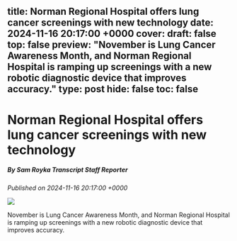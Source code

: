 title: Norman Regional Hospital offers lung cancer screenings with new technology
date: 2024-11-16 20:17:00 +0000
cover: 
draft: false
top: false
preview: "November is Lung Cancer Awareness Month, and Norman Regional Hospital is ramping up screenings with a new robotic diagnostic device that improves accuracy."
type: post
hide: false
toc: false
---

# Norman Regional Hospital offers lung cancer screenings with new technology
##### By Sam Royka Transcript Staff Reporter
_Published on 2024-11-16 20:17:00 +0000_

![](https://bloximages.chicago2.vip.townnews.com/cnhinews.com/content/tncms/custom/image/677ca584-6c5d-11e5-89dd-b39d0566fa1d.jpg?resize=600%2C315)

November is Lung Cancer Awareness Month, and Norman Regional Hospital is ramping up screenings with a new robotic diagnostic device that improves accuracy.

